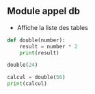 ## Module appel db

- Affiche la liste des tables

```python
def double(number):
    result = number * 2
    print(result)

double(24)

calcul = double(56)
print(calcul)
```



